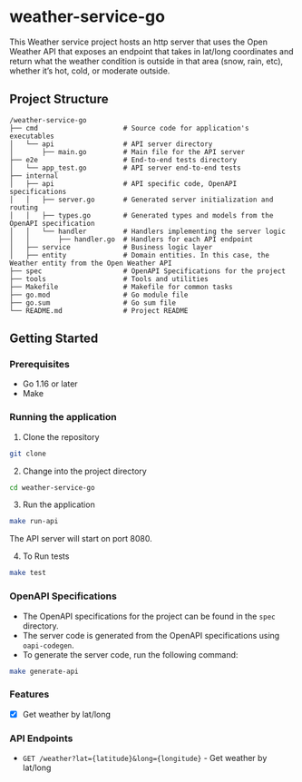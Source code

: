 # weather-service-go

This Weather service project hosts an http server that uses the Open Weather API that exposes an endpoint that takes in lat/long coordinates and return what the weather condition is outside in that area (snow, rain, etc), whether it’s hot, cold, or moderate outside.

## Project Structure

```
/weather-service-go
├── cmd                     # Source code for application's executables
│   └── api                 # API server directory
│       ├── main.go         # Main file for the API server
├── e2e                     # End-to-end tests directory
│   └── app_test.go         # API server end-to-end tests
├── internal
│   ├── api                 # API specific code, OpenAPI specifications
│   │   ├── server.go       # Generated server initialization and routing
│   │   ├── types.go        # Generated types and models from the OpenAPI specification
│   │   └── handler         # Handlers implementing the server logic
│   │       ├── handler.go  # Handlers for each API endpoint
│   ├── service             # Business logic layer
│   ├── entity              # Domain entities. In this case, the Weather entity from the Open Weather API
├── spec                    # OpenAPI Specifications for the project
├── tools                   # Tools and utilities
├── Makefile                # Makefile for common tasks
├── go.mod                  # Go module file
├── go.sum                  # Go sum file
└── README.md               # Project README
```

## Getting Started

### Prerequisites

- Go 1.16 or later
- Make

### Running the application

1. Clone the repository

```bash
git clone
```

2. Change into the project directory

```bash
cd weather-service-go
```

3. Run the application

```bash
make run-api
```

The API server will start on port 8080.

4. To Run tests

```bash
make test
```

### OpenAPI Specifications

- The OpenAPI specifications for the project can be found in the `spec` directory.
- The server code is generated from the OpenAPI specifications using `oapi-codegen`.
- To generate the server code, run the following command:

```bash
make generate-api
```

### Features

- [x] Get weather by lat/long

### API Endpoints

- `GET /weather?lat={latitude}&long={longitude}` - Get weather by lat/long
